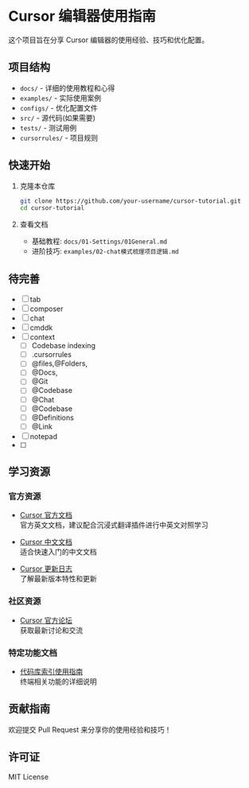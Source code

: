 # Cursor 编辑器使用指南

这个项目旨在分享 Cursor 编辑器的使用经验、技巧和优化配置。

## 项目结构

- `docs/` - 详细的使用教程和心得
- `examples/` - 实际使用案例
- `configs/` - 优化配置文件
- `src/` - 源代码(如果需要)
- `tests/` - 测试用例
- `cursorrules/` - 项目规则

## 快速开始

1. 克隆本仓库

   ```bash
   git clone https://github.com/your-username/cursor-tutorial.git
   cd cursor-tutorial
   ```

2. 查看文档
   - 基础教程: `docs/01-Settings/01General.md`
   - 进阶技巧: `examples/02-chat模式梳理项目逻辑.md`
  
## 待完善
- [ ] tab
- [ ] composer
- [ ] chat
- [ ] cmddk
- [ ] context
  - [ ] Codebase indexing
  - [ ] .cursorrules
  - [ ] @files,@Folders,
  - [ ] @Docs,
  - [ ] @Git
  - [ ] @Codebase
  - [ ] @Chat
  - [ ] @Codebase
  - [ ] @Definitions
  - [ ] @Link
- [ ] notepad
- [ ] 


## 学习资源

### 官方资源

- [Cursor 官方文档](https://www.cursor.com/)  
  官方英文文档，建议配合沉浸式翻译插件进行中英文对照学习

- [Cursor 中文文档](https://www.cursordocs.com/zh)  
  适合快速入门的中文文档

- [Cursor 更新日志](https://www.cursor.com/changelog)  
  了解最新版本特性和更新

### 社区资源

- [Cursor 官方论坛](https://forum.cursor.com/)  
  获取最新讨论和交流

### 特定功能文档

- [代码库索引使用指南](https://cursordocs.com/zh/docs/context/codebase-indexing)  
  终端相关功能的详细说明

## 贡献指南

欢迎提交 Pull Request 来分享你的使用经验和技巧！

## 许可证

MIT License
